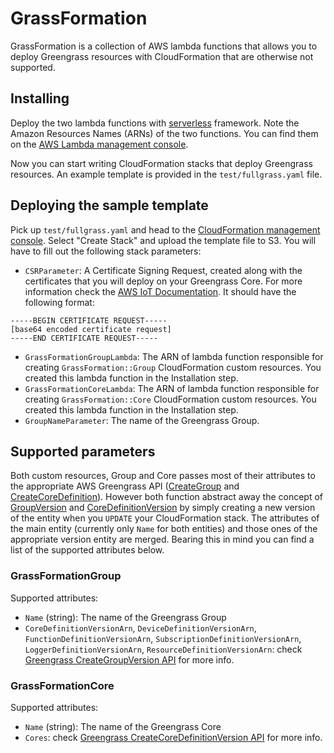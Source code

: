 # GrassFormation

GrassFormation is a collection of AWS lambda functions that allows you to deploy Greengrass resources with CloudFormation that are otherwise not supported.

## Installing

Deploy the two lambda functions with [serverless](https://serverless.com/framework/docs/) framework. Note the Amazon Resources Names (ARNs) of the two functions. You can find them on the [AWS Lambda management console](https://console.aws.amazon.com/lambda/home).

Now you can start writing CloudFormation stacks that deploy Greengrass resources. An example template is provided in the `test/fullgrass.yaml` file.

## Deploying the sample template

Pick up `test/fullgrass.yaml` and head to the [CloudFormation management console](https://console.aws.amazon.com/cloudformation/home). Select "Create Stack" and upload the template file to S3. You will have to fill out the following stack parameters:

 - `CSRParameter`: A Certificate Signing Request, created along with the certificates that you will deploy on your Greengrass Core. For more information check the [AWS IoT Documentation](https://docs.aws.amazon.com/iot/latest/apireference/API_CreateCertificateFromCsr.html). It should have the following format:

```
-----BEGIN CERTIFICATE REQUEST-----
[base64 encoded certificate request]
-----END CERTIFICATE REQUEST-----
```

 - `GrassFormationGroupLambda`: The ARN of lambda function responsible for creating `GrassFormation::Group` CloudFormation custom resources. You created this lambda function in the Installation step.
 - `GrassFormationCoreLambda`: The ARN of lambda function responsible for creating `GrassFormation::Core` CloudFormation custom resources. You created this lambda function in the Installation step.
 - `GroupNameParameter`: The name of the Greengrass Group.

## Supported parameters

Both custom resources, Group and Core passes most of their attributes to the appropriate AWS Greengrass API ([CreateGroup](https://docs.aws.amazon.com/Greengrass/latest/apireference/creategroup-post.html) and [CreateCoreDefinition](https://docs.aws.amazon.com/Greengrass/latest/apireference/createcoredefinition-post.html)). However both function abstract away the concept of [GroupVersion](https://docs.aws.amazon.com/Greengrass/latest/apireference/creategroupversion-post.html) and [CoreDefinitionVersion](https://docs.aws.amazon.com/Greengrass/latest/apireference/createcoredefinitionversion-post.html) by simply creating a new version of the entity when you `UPDATE` your CloudFormation stack. The attributes of the main entity (currently only `Name` for both entities) and those ones of the appropriate version entity are merged. Bearing this in mind you can find a list of the supported attributes below.

### GrassFormationGroup

Supported attributes:
 - `Name` (string): The name of the Greengrass Group
 - `CoreDefinitionVersionArn`, `DeviceDefinitionVersionArn`, `FunctionDefinitionVersionArn`, `SubscriptionDefinitionVersionArn`, `LoggerDefinitionVersionArn`, `ResourceDefinitionVersionArn`: check [Greengrass CreateGroupVersion API](https://docs.aws.amazon.com/greengrass/latest/apireference/creategroupversion-post.html) for more info.

### GrassFormationCore

Supported attributes:
 - `Name` (string): The name of the Greengrass Core
 - `Cores`: check [Greengrass CreateCoreDefinitionVersion API](https://docs.aws.amazon.com/greengrass/latest/apireference/createcoredefinitionversion-post.html) for more info.
